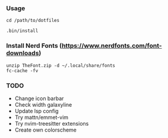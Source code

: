 ### Usage
```
cd /path/to/dotfiles

.bin/install
```

### Install Nerd Fonts (https://www.nerdfonts.com/font-downloads)
```
unzip TheFont.zip -d ~/.local/share/fonts
fc-cache -fv
```

### TODO
- Change icon barbar
- Check width galaxyline
- Update lsp config
- Try mattn/emmet-vim
- Try nvim-treesitter extensions
- Create own colorscheme
